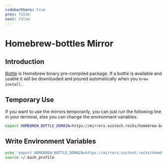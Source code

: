 ```yaml
---
sidebarShare: true
prev: false
next: false
---
```


# Homebrew-bottles Mirror

## Introduction

[Bottle](https://docs.brew.sh/Bottles) is Homebrew binary pre-compiled package. If a bottle is available and usable it will be downloaded and poured automatically when you `brew install`.

## Temporary Use

If you want to use the mirrors temporarily, you can just run the following line in your terminal, else you can change the environment variables.

``` sh
export HOMEBREW_BOTTLE_DOMAIN=https://mirrors.sustech.rocks/homebrew-bottles
```

## Write Environment Variables

``` sh
echo 'export HOMEBREW_BOTTLE_DOMAIN=https://mirrors.sustech.rocks/homebrew-bottles' >> ~/.bash_profile
source ~/.bash_profile
```